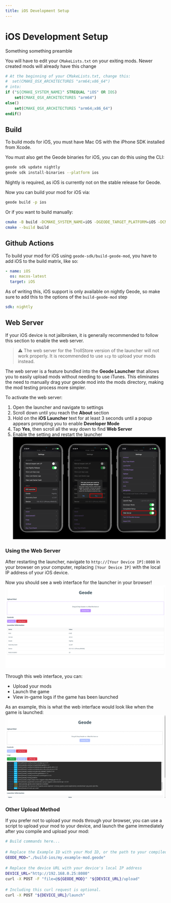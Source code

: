 ```yaml
---
title: iOS Development Setup
---
```


# iOS Development Setup

Something something preamble

You will have to edit your `CMakeLists.txt` on your exiting mods. Newer created mods will already have this change
```cmake
# At the beginning of your CMakeLists.txt, change this:
#  set(CMAKE_OSX_ARCHITECTURES "arm64;x86_64")
# into:
if ("${CMAKE_SYSTEM_NAME}" STREQUAL "iOS" OR IOS)
    set(CMAKE_OSX_ARCHITECTURES "arm64")
else()
    set(CMAKE_OSX_ARCHITECTURES "arm64;x86_64")
endif()
```

## Build

To build mods for iOS, you must have Mac OS with the iPhone SDK installed from Xcode.

You must also get the Geode binaries for iOS, you can do this using the CLI:
```bash
geode sdk update nightly
geode sdk install-binaries --platform ios
```

Nightly is required, as iOS is currently not on the stable release for Geode.

Now you can build your mod for iOS via:
```bash
geode build -p ios
```
Or if you want to build manually:
```bash
cmake -B build -DCMAKE_SYSTEM_NAME=iOS -DGEODE_TARGET_PLATFORM=iOS -DCMAKE_BUILD_TYPE=RelWithDebInfo
cmake --build build
```

## Github Actions
To build your mod for iOS using `geode-sdk/build-geode-mod`, you have to add iOS to the build matrix, like so:
```yml
- name: iOS
  os: macos-latest
  target: iOS
```

As of writing this, iOS support is only available on nightly Geode, so make sure to add this to the options of the `build-geode-mod` step
```yml
sdk: nightly
```

## Web Server

If your iOS device is not jailbroken, it is generally recommended to follow this section to enable the web server.

> :warning: The web server for the TrollStore version of the launcher will not work properly. It is recommended to use `scp` to upload your mods instead.

The web server is a feature bundled into the **Geode Launcher** that allows you to easily upload mods without needing to use iTunes. This eliminates the need to manually drag your geode mod into the mods directory, making the mod testing process more simpler.

To activate the web server:
1. Open the launcher and navigate to settings
2. Scroll down until you reach the **About** section
3. Hold on the **iOS Launcher** text for at least 3 seconds until a popup appears prompting you to enable **Developer Mode**
4. Tap **Yes**, then scroll all the way down to find **Web Server**
5. Enable the setting and restart the launcher
![Image showing the steps above but a visualization of it](/assets/Misc_iOS_webserver-steps.png)

### Using the Web Server

After restarting the launcher, navigate to `http://[Your Device IP]:8080` in your browser on your computer, replacing `[Your Device IP]` with the local IP address of your iOS device.

Now you should see a web interface for the launcher in your browser!
![Image showcasing the web interface on browser](/assets/Misc_iOS_webserver-ui1.png)

Through this web interface, you can:
- Upload your mods
- Launch the game
- View in-game logs if the game has been launched

As an example, this is what the web interface would look like when the game is launched:
![Image showcasing the web interface on browser but with game logs](/assets/Misc_iOS_webserver-ui2.png)

### Other Upload Method

If you prefer not to upload your mods through your browser, you can use a script to upload your mod to your device, and launch the game immediately after you compile and upload your mod:
```bash
# Build commands here...

# Replace the Example ID with your Mod ID, or the path to your compiled geode file. This is assuming the CWD is the project.
GEODE_MOD="./build-ios/my.example-mod.geode"

# Replace the device URL with your device's local IP address
DEVICE_URL="http://192.168.0.25:8080"
curl -X POST -F "file=@${GEODE_MOD}" "${DEVICE_URL}/upload"

# Including this curl request is optional.
curl -X POST "${DEVICE_URL}/launch"
```